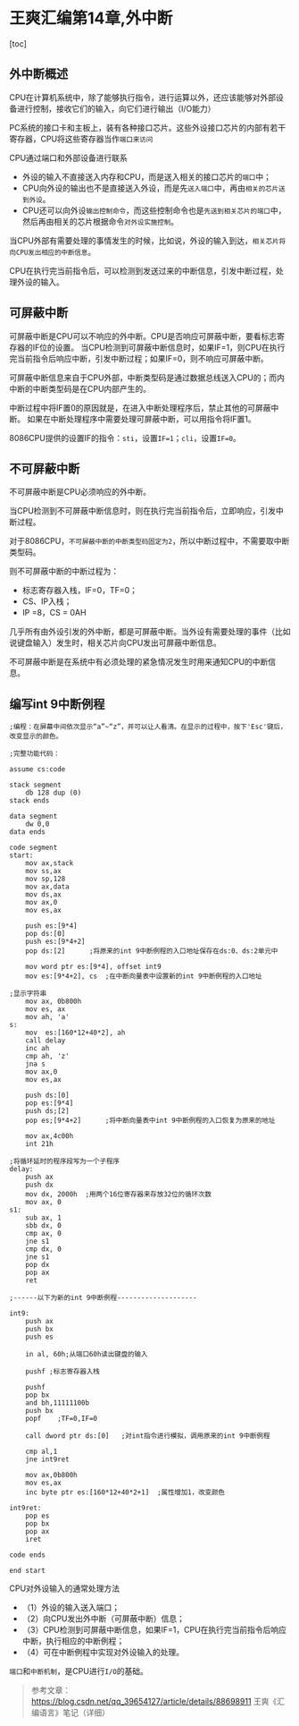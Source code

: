 # 王爽汇编第14章,外中断

[toc]

## 外中断概述

CPU在计算机系统中，除了能够执行指令，进行运算以外，还应该能够对外部设备进行控制，接收它们的输入，向它们进行输出（I/O能力）

PC系统的接口卡和主板上，装有各种接口芯片。这些外设接口芯片的内部有若干寄存器，CPU将这些寄存器当作`端口来访问`



CPU通过端口和外部设备进行联系

- 外设的输入不直接送入内存和CPU，而是送入相关的接口芯片的`端口`中；
- CPU向外设的输出也不是直接送入外设，而是先`送入端口`中，再由`相关的芯片送到外设`。
- CPU还可以向外设`输出控制命令`，而这些控制命令也是`先送到相关芯片的端口`中，然后再由相关的芯片根据命令`对外设实施控制`。



当CPU外部有需要处理的事情发生的时候，比如说，外设的输入到达，`相关芯片将向CPU发出相应的中断信息`。

CPU在执行完当前指令后，可以检测到发送过来的中断信息，引发中断过程，处理外设的输入。

## 可屏蔽中断

可屏蔽中断是CPU可以不响应的外中断。CPU是否响应可屏蔽中断，要看标志寄存器的IF位的设置。
当CPU检测到可屏蔽中断信息时，如果IF=1，则CPU在执行完当前指令后响应中断，引发中断过程；如果IF=0，则不响应可屏蔽中断。

可屏蔽中断信息来自于CPU外部，中断类型码是通过数据总线送入CPU的；而内中断的中断类型码是在CPU内部产生的。

中断过程中将IF置0的原因就是，在进入中断处理程序后，禁止其他的可屏蔽中断。
如果在中断处理程序中需要处理可屏蔽中断，可以用指令将IF置1。

8086CPU提供的设置IF的指令：`sti`，设置`IF=1`；`cli`，设置`IF=0`。

## 不可屏蔽中断

不可屏蔽中断是CPU必须响应的外中断。

当CPU检测到不可屏蔽中断信息时，则在执行完当前指令后，立即响应，引发中断过程。

对于8086CPU，`不可屏蔽中断的中断类型码固定为2`，所以中断过程中，不需要取中断类型码。

则不可屏蔽中断的中断过程为：

- 标志寄存器入栈，IF=0，TF=0；
- CS、IP入栈；
- IP =8，CS = 0AH

几乎所有由外设引发的外中断，都是可屏蔽中断。当外设有需要处理的事件（比如说键盘输入）发生时，相关芯片向CPU发出可屏蔽中断信息。

不可屏蔽中断是在系统中有必须处理的紧急情况发生时用来通知CPU的中断信息。


## 编写int 9中断例程
```assembly
;编程：在屏幕中间依次显示“a”~“z”，并可以让人看清。在显示的过程中，按下'Esc'键后，改变显示的颜色。

;完整功能代码：

assume cs:code

stack segment
	db 128 dup (0)
stack ends

data segment
	dw 0,0
data ends

code segment
start:	
	mov ax,stack
	mov ss,ax
	mov sp,128
	mov ax,data
	mov ds,ax
	mov ax,0
	mov es,ax

	push es:[9*4]
	pop ds:[0]
	push es:[9*4+2]
	pop ds:[2]		;将原来的int 9中断例程的入口地址保存在ds:0、ds:2单元中

	mov word ptr es:[9*4], offset int9
	mov es:[9*4+2], cs	;在中断向量表中设置新的int 9中断例程的入口地址

;显示字符串
	mov ax, 0b800h
	mov es, ax
	mov ah, 'a'
s:	
	mov  es:[160*12+40*2], ah
	call delay
	inc ah
	cmp ah, 'z'
	jna s
	mov ax,0
	mov es,ax

	push ds:[0]
	pop es:[9*4]
	push ds;[2]
	pop es;[9*4+2]   	;将中断向量表中int 9中断例程的入口恢复为原来的地址

	mov ax,4c00h
	int 21h

;将循环延时的程序段写为一个子程序
delay:	
	push ax 
	push dx
	mov dx, 2000h  ;用两个16位寄存器来存放32位的循环次数
	mov ax, 0
s1: 	
	sub ax, 1
	sbb dx, 0
	cmp ax, 0
	jne s1
	cmp dx, 0
	jne s1
	pop dx
	pop ax
	ret

;------以下为新的int 9中断例程--------------------

int9:	
	push ax
	push bx
	push es

	in al, 60h;从端口60h读出键盘的输入

	pushf ;标志寄存器入栈

	pushf   
	pop bx
	and bh,11111100b
	push bx
	popf	;TF=0,IF=0
	
	call dword ptr ds:[0] 	;对int指令进行模拟，调用原来的int 9中断例程

	cmp al,1
	jne int9ret

	mov ax,0b800h
	mov es,ax
	inc byte ptr es:[160*12+40*2+1]  ;属性增加1，改变颜色

int9ret:
	pop es
	pop bx
	pop ax
	iret

code ends

end start
```

CPU对外设输入的通常处理方法

- （1）外设的输入送入端口；
- （2）向CPU发出外中断（可屏蔽中断）信息；
- （3）CPU检测到可屏蔽中断信息，如果IF=1，CPU在执行完当前指令后响应中断，执行相应的中断例程；
- （4）可在中断例程中实现对外设输入的处理。

`端口`和`中断机制`，是CPU进行`I/O`的基础。

> 参考文章：
> https://blog.csdn.net/qq_39654127/article/details/88698911 王爽《汇编语言》笔记（详细）
